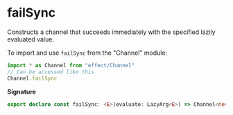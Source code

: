 # failSync

Constructs a channel that succeeds immediately with the specified lazily
evaluated value.

To import and use `failSync` from the "Channel" module:

```ts
import * as Channel from "effect/Channel"
// Can be accessed like this
Channel.failSync
```

**Signature**

```ts
export declare const failSync: <E>(evaluate: LazyArg<E>) => Channel<never, unknown, E, unknown, never, unknown>
```
